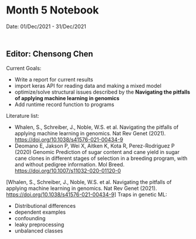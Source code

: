 Month 5 Notebook
====

Date: 01/Dec/2021 - 31/Dec/2021

<br> Editor: Chensong Chen
----

Current Goals:

+ Write a report for current results
+ import keras API for reading data and making a mixed model
+ optimize/solve structural issues described by the **Navigating the pitfalls of applying machine learning in genomics**
+ Add runtime record function to programs



Literature list:

+ Whalen, S., Schreiber, J., Noble, W.S. et al. Navigating the pitfalls of applying machine learning in genomics. Nat Rev Genet (2021). https://doi.org/10.1038/s41576-021-00434-9
+ Deomano E, Jakson P, Wei X, Aitken K, Kota R, Perez-Rodriguez P (2020) Genomic Prediction of sugar content and cane yield in sugar cane clones in different stages of selection in a breeding program, with and without pedigree information. Mol Breed. https://doi.org/10.1007/s11032-020-01120-0





[Whalen, S., Schreiber, J., Noble, W.S. et al. Navigating the pitfalls of applying machine learning in genomics. Nat Rev Genet (2021). https://doi.org/10.1038/s41576-021-00434-9]
Traps in genetic ML:

+ Distributional differences
+ dependent examples
+ confounding
+ leaky preprocessing
+ unbalanced classes
